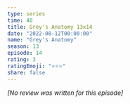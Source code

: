 ```yaml
---
type: series
time: 40
title: Grey's Anatomy 13x14
date: "2022-08-12T00:00:00"
name: "Grey's Anatomy"
season: 13
episode: 14
rating: 3
ratingEmoji: "⭐️⭐️⭐️"
share: false
---
```


*[No review was written for this episode]*